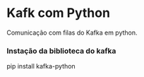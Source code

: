 # Kafk com Python #

Comunicação com filas do Kafka em python.

### Instação da biblioteca do kafka

pip install kafka-python

